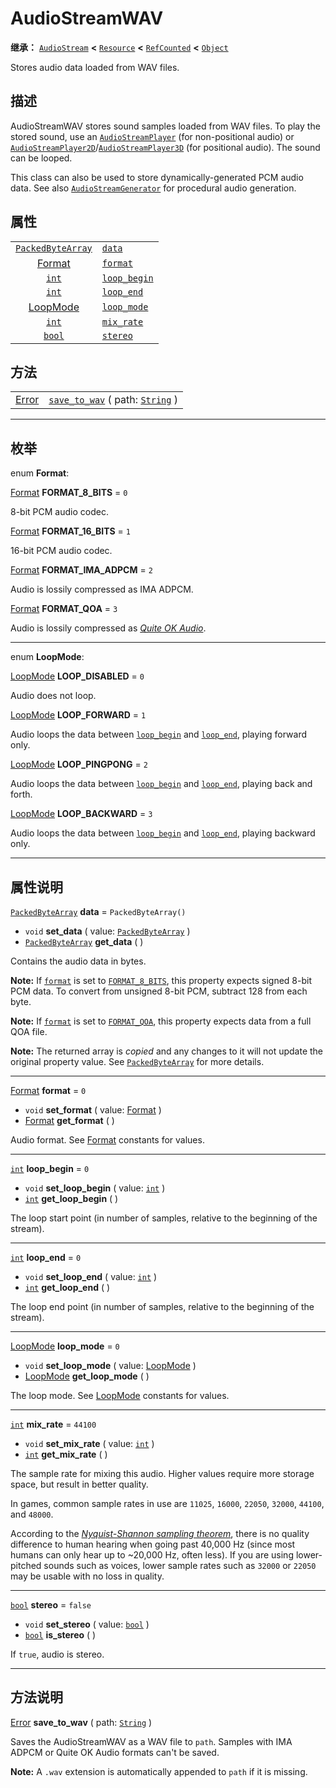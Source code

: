 <!-- ⚠ 请勿编辑本文件 ⚠ -->
<!-- 本文档使用脚本从 WeDot 引擎源码仓库生成。 -->
<!-- 生成脚本：https://github.com/WeDot-Engine/WeDot/tree/master/doc/tools/make_md.py； -->
<!-- 原文件：https://github.com/WeDot-Engine/WeDot/tree/master/doc/classes/AudioStreamWAV.xml。 -->

<div id="_class_audiostreamwav"></div>

# AudioStreamWAV

**继承：** [`AudioStream`](class_audiostream.md) **<** [`Resource`](class_resource.md) **<** [`RefCounted`](class_refcounted.md) **<** [`Object`](class_object.md)

Stores audio data loaded from WAV files.

## 描述

AudioStreamWAV stores sound samples loaded from WAV files. To play the stored sound, use an [`AudioStreamPlayer`](class_audiostreamplayer.md) (for non-positional audio) or [`AudioStreamPlayer2D`](class_audiostreamplayer2d.md)/[`AudioStreamPlayer3D`](class_audiostreamplayer3d.md) (for positional audio). The sound can be looped.

This class can also be used to store dynamically-generated PCM audio data. See also [`AudioStreamGenerator`](class_audiostreamgenerator.md) for procedural audio generation.

## 属性

|||
|:-:|:--|
| [`PackedByteArray`](class_packedbytearray.md) | [`data`](class_audiostreamwav.md#class_audiostreamwav_property_data)             | ``PackedByteArray()`` |
| [Format](#enum_audiostreamwav_format)         | [`format`](class_audiostreamwav.md#class_audiostreamwav_property_format)         | ``0``                 |
| [`int`](class_int.md)                         | [`loop_begin`](class_audiostreamwav.md#class_audiostreamwav_property_loop_begin) | ``0``                 |
| [`int`](class_int.md)                         | [`loop_end`](class_audiostreamwav.md#class_audiostreamwav_property_loop_end)     | ``0``                 |
| [LoopMode](#enum_audiostreamwav_loopmode)     | [`loop_mode`](class_audiostreamwav.md#class_audiostreamwav_property_loop_mode)   | ``0``                 |
| [`int`](class_int.md)                         | [`mix_rate`](class_audiostreamwav.md#class_audiostreamwav_property_mix_rate)     | ``44100``             |
| [`bool`](class_bool.md)                       | [`stereo`](class_audiostreamwav.md#class_audiostreamwav_property_stereo)         | ``false``             |

## 方法

|||
|:-:|:--|
| [Error](#enum_@globalscope_error) | [`save_to_wav`](class_audiostreamwav.md#class_audiostreamwav_method_save_to_wav) ( path: [`String`](class_string.md) ) |

<!-- rst-class:: classref-section-separator -->

---

## 枚举

<div id="_class_enum_audiostreamwav_format"></div>

enum **Format**: <div id="enum_audiostreamwav_format"></div>

<div id="_class_audiostreamwav_constant_format_8_bits"></div>

[Format](#enum_audiostreamwav_format) **FORMAT_8_BITS** = ``0``

8-bit PCM audio codec.

<div id="_class_audiostreamwav_constant_format_16_bits"></div>

[Format](#enum_audiostreamwav_format) **FORMAT_16_BITS** = ``1``

16-bit PCM audio codec.

<div id="_class_audiostreamwav_constant_format_ima_adpcm"></div>

[Format](#enum_audiostreamwav_format) **FORMAT_IMA_ADPCM** = ``2``

Audio is lossily compressed as IMA ADPCM.

<div id="_class_audiostreamwav_constant_format_qoa"></div>

[Format](#enum_audiostreamwav_format) **FORMAT_QOA** = ``3``

Audio is lossily compressed as [*Quite OK Audio*](https://qoaformat.org/).

<!-- rst-class:: classref-item-separator -->

---

<div id="_class_enum_audiostreamwav_loopmode"></div>

enum **LoopMode**: <div id="enum_audiostreamwav_loopmode"></div>

<div id="_class_audiostreamwav_constant_loop_disabled"></div>

[LoopMode](#enum_audiostreamwav_loopmode) **LOOP_DISABLED** = ``0``

Audio does not loop.

<div id="_class_audiostreamwav_constant_loop_forward"></div>

[LoopMode](#enum_audiostreamwav_loopmode) **LOOP_FORWARD** = ``1``

Audio loops the data between [`loop_begin`](class_audiostreamwav.md#class_audiostreamwav_property_loop_begin) and [`loop_end`](class_audiostreamwav.md#class_audiostreamwav_property_loop_end), playing forward only.

<div id="_class_audiostreamwav_constant_loop_pingpong"></div>

[LoopMode](#enum_audiostreamwav_loopmode) **LOOP_PINGPONG** = ``2``

Audio loops the data between [`loop_begin`](class_audiostreamwav.md#class_audiostreamwav_property_loop_begin) and [`loop_end`](class_audiostreamwav.md#class_audiostreamwav_property_loop_end), playing back and forth.

<div id="_class_audiostreamwav_constant_loop_backward"></div>

[LoopMode](#enum_audiostreamwav_loopmode) **LOOP_BACKWARD** = ``3``

Audio loops the data between [`loop_begin`](class_audiostreamwav.md#class_audiostreamwav_property_loop_begin) and [`loop_end`](class_audiostreamwav.md#class_audiostreamwav_property_loop_end), playing backward only.

<!-- rst-class:: classref-section-separator -->

---

## 属性说明

<div id="_class_audiostreamwav_property_data"></div>

[`PackedByteArray`](class_packedbytearray.md) **data** = ``PackedByteArray()`` <div id="class_audiostreamwav_property_data"></div>

- `void` **set_data** ( value: [`PackedByteArray`](class_packedbytearray.md) )
- [`PackedByteArray`](class_packedbytearray.md) **get_data** ( )

Contains the audio data in bytes.

 **Note:** If [`format`](class_audiostreamwav.md#class_audiostreamwav_property_format) is set to [`FORMAT_8_BITS`](class_audiostreamwav.md#class_audiostreamwav_constant_format_8_bits), this property expects signed 8-bit PCM data. To convert from unsigned 8-bit PCM, subtract 128 from each byte.

 **Note:** If [`format`](class_audiostreamwav.md#class_audiostreamwav_property_format) is set to [`FORMAT_QOA`](class_audiostreamwav.md#class_audiostreamwav_constant_format_qoa), this property expects data from a full QOA file.

**Note:** The returned array is *copied* and any changes to it will not update the original property value. See [`PackedByteArray`](class_packedbytearray.md) for more details.

<!-- rst-class:: classref-item-separator -->

---

<div id="_class_audiostreamwav_property_format"></div>

[Format](#enum_audiostreamwav_format) **format** = ``0`` <div id="class_audiostreamwav_property_format"></div>

- `void` **set_format** ( value: [Format](#enum_audiostreamwav_format) )
- [Format](#enum_audiostreamwav_format) **get_format** ( )

Audio format. See [Format](#enum_audiostreamwav_format) constants for values.

<!-- rst-class:: classref-item-separator -->

---

<div id="_class_audiostreamwav_property_loop_begin"></div>

[`int`](class_int.md) **loop_begin** = ``0`` <div id="class_audiostreamwav_property_loop_begin"></div>

- `void` **set_loop_begin** ( value: [`int`](class_int.md) )
- [`int`](class_int.md) **get_loop_begin** ( )

The loop start point (in number of samples, relative to the beginning of the stream).

<!-- rst-class:: classref-item-separator -->

---

<div id="_class_audiostreamwav_property_loop_end"></div>

[`int`](class_int.md) **loop_end** = ``0`` <div id="class_audiostreamwav_property_loop_end"></div>

- `void` **set_loop_end** ( value: [`int`](class_int.md) )
- [`int`](class_int.md) **get_loop_end** ( )

The loop end point (in number of samples, relative to the beginning of the stream).

<!-- rst-class:: classref-item-separator -->

---

<div id="_class_audiostreamwav_property_loop_mode"></div>

[LoopMode](#enum_audiostreamwav_loopmode) **loop_mode** = ``0`` <div id="class_audiostreamwav_property_loop_mode"></div>

- `void` **set_loop_mode** ( value: [LoopMode](#enum_audiostreamwav_loopmode) )
- [LoopMode](#enum_audiostreamwav_loopmode) **get_loop_mode** ( )

The loop mode. See [LoopMode](#enum_audiostreamwav_loopmode) constants for values.

<!-- rst-class:: classref-item-separator -->

---

<div id="_class_audiostreamwav_property_mix_rate"></div>

[`int`](class_int.md) **mix_rate** = ``44100`` <div id="class_audiostreamwav_property_mix_rate"></div>

- `void` **set_mix_rate** ( value: [`int`](class_int.md) )
- [`int`](class_int.md) **get_mix_rate** ( )

The sample rate for mixing this audio. Higher values require more storage space, but result in better quality.

In games, common sample rates in use are `11025`, `16000`, `22050`, `32000`, `44100`, and `48000`.

According to the [*Nyquist-Shannon sampling theorem*](https://en.wikipedia.org/wiki/Nyquist%E2%80%93Shannon_sampling_theorem), there is no quality difference to human hearing when going past 40,000 Hz (since most humans can only hear up to ~20,000 Hz, often less). If you are using lower-pitched sounds such as voices, lower sample rates such as `32000` or `22050` may be usable with no loss in quality.

<!-- rst-class:: classref-item-separator -->

---

<div id="_class_audiostreamwav_property_stereo"></div>

[`bool`](class_bool.md) **stereo** = ``false`` <div id="class_audiostreamwav_property_stereo"></div>

- `void` **set_stereo** ( value: [`bool`](class_bool.md) )
- [`bool`](class_bool.md) **is_stereo** ( )

If `true`, audio is stereo.

<!-- rst-class:: classref-section-separator -->

---

## 方法说明

<div id="_class_audiostreamwav_method_save_to_wav"></div>

[Error](#enum_@globalscope_error) **save_to_wav** ( path: [`String`](class_string.md) )<div id="class_audiostreamwav_method_save_to_wav"></div>

Saves the AudioStreamWAV as a WAV file to `path`. Samples with IMA ADPCM or Quite OK Audio formats can't be saved.

 **Note:** A `.wav` extension is automatically appended to `path` if it is missing.

[^virtual]: 本方法通常需要用户覆盖才能生效。
[^const]: 本方法无副作用，不会修改该实例的任何成员变量。
[^vararg]: 本方法除了能接受在此处描述的参数外，还能够继续接受任意数量的参数。
[^constructor]: 本方法用于构造某个类型。
[^static]: 调用本方法无需实例，可直接使用类名进行调用。
[^operator]: 本方法描述的是使用本类型作为左操作数的有效运算符。
[^bitfield]: 这个值是由下列位标志构成位掩码的整数。
[^void]: 无返回值。
